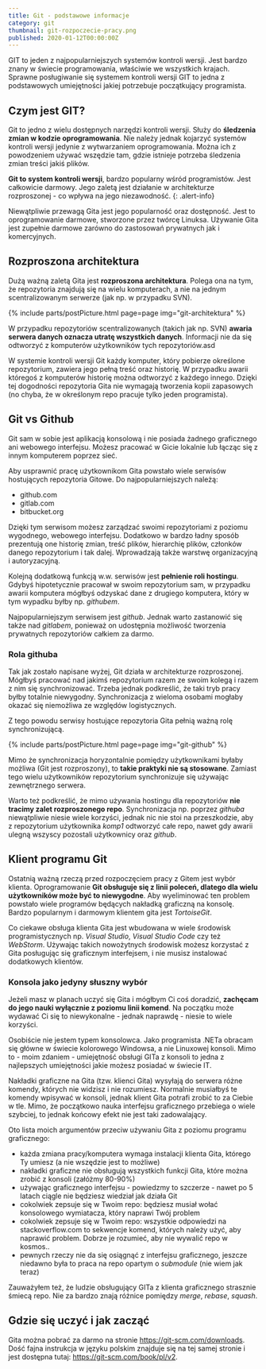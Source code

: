 ```yaml
---
title: Git - podstawowe informacje
category: git
thumbnail: git-rozpoczecie-pracy.png
published: 2020-01-12T00:00:00Z
---
```

GIT to jeden z najpopularniejszych systemów kontroli wersji. Jest bardzo znany w świecie programowania, właściwie we wszystkich krajach. Sprawne posługiwanie się systemem kontroli wersji GIT to jedna z podstawowych umiejętności jakiej potrzebuje początkujący programista.

<!--more-->

## Czym jest GIT?

Git to jedno z wielu dostępnych narzędzi kontroli wersji. Służy do **śledzenia zmian w kodzie oprogramowania**. Nie należy jednak kojarzyć systemów kontroli wersji jedynie z wytwarzaniem oprogramowania. Można ich z powodzeniem używać wszędzie tam, gdzie istnieje potrzeba śledzenia zmian treści jakiś plików.

**Git to system kontroli wersji**, bardzo popularny wśród programistów. Jest całkowicie darmowy. Jego zaletą jest działanie w architekturze rozproszonej - co wpływa na jego niezawodność.
{: .alert-info} 

Niewątpliwie przewagą Gita jest jego popularność oraz dostępność. Jest to oprogramowanie darmowe, stworzone przez twórcę Linuksa. Używanie Gita jest zupełnie darmowe zarówno do zastosowań prywatnych jak i komercyjnych.

## Rozproszona architektura

Dużą ważną zaletą Gita jest **rozproszona architektura**. Polega ona na tym, że repozytoria znajdują się na wielu komputerach, a nie na jednym scentralizowanym serwerze (jak np. w przypadku SVN).

{% include parts/postPicture.html page=page img="git-architektura" %}

W przypadku repozytoriów scentralizowanych (takich jak np. SVN) **awaria serwera danych oznacza utratę wszystkich danych**. Informacji nie da się odtworzyć z komputerów użytkowników tych repozytoriów.asd

W systemie kontroli wersji Git każdy komputer, który pobierze określone repozytorium, zawiera jego pełną treść oraz historię. W przypadku awarii któregoś z komputerów historię można odtworzyć z każdego innego. Dzięki tej dogodności repozytoria Gita nie wymagają tworzenia kopii zapasowych (no chyba, że w określonym repo pracuje tylko jeden programista).

## Git vs Github

Git sam w sobie jest aplikacją konsolową i nie posiada żadnego graficznego ani webowego interfejsu. Możesz pracować w Gicie lokalnie lub łącząc się z innym komputerem poprzez sieć.

Aby usprawnić pracę użytkownikom Gita powstało wiele serwisów hostujących repozytoria Gitowe. Do najpopularniejszych należą:

- github.com
- gitlab.com
- bitbucket.org

Dzięki tym serwisom możesz zarządzać swoimi repozytoriami z poziomu wygodnego, webowego interfejsu. Dodatkowo w bardzo ładny sposób prezentują one historię zmian, treść plików, hierarchię plików, członków danego repozytorium i tak dalej. Wprowadzają także warstwę organizacyjną i autoryzacyjną.

Kolejną dodatkową funkcją w.w. serwisów jest **pełnienie roli hostingu**. Gdybyś hipotetycznie pracował w swoim repozytorium sam, w przypadku awarii komputera mógłbyś odzyskać dane z drugiego komputera, który w tym wypadku byłby np. *githubem*.

Najpopularniejszym serwisem jest *github*. Jednak warto zastanowić się także nad *gitlabem*, ponieważ on udostępnia możliwość tworzenia prywatnych repozytoriów całkiem za darmo.

### Rola githuba

Tak jak zostało napisane wyżej, Git działa w architekturze rozproszonej. Mógłbyś pracować nad jakimś repozytorium razem ze swoim kolegą i razem z nim się synchronizować. Trzeba jednak podkreślić, że taki tryb pracy byłby totalnie niewygodny. Synchronizacja z wieloma osobami mogłaby okazać się niemożliwa ze względów logistycznych.

Z tego powodu serwisy hostujące repozytoria Gita pełnią ważną rolę synchronizującą.

{% include parts/postPicture.html page=page img="git-github" %}

Mimo że synchronizacja horyzontalnie pomiędzy użytkownikami byłaby możliwa (Git jest rozproszony), to **takie praktyki nie są stosowane**. Zamiast tego wielu użytkowników repozytorium synchronizuje się używając zewnętrznego serwera.

Warto też podkreślić, że mimo używania hostingu dla repozytoriów **nie tracimy zalet rozproszonego repo**. Synchronizacja np. poprzez *githuba* niewątpliwie niesie wiele korzyści, jednak nic nie stoi na przeszkodzie, aby z repozytorium użytkownika *komp1* odtworzyć całe repo, nawet gdy awarii ulegną wszyscy pozostali użytkownicy oraz *github*.

## Klient programu Git

Ostatnią ważną rzeczą przed rozpoczęciem pracy z Gitem jest wybór klienta. Oprogramowanie **Git obsługuje się z linii poleceń, dlatego dla wielu użytkowników może być to niewygodne**. Aby wyeliminować ten problem powstało wiele programów będących nakładką graficzną na konsolę. Bardzo popularnym i darmowym klientem gita jest *TortoiseGit*.

Co ciekawe obsługa klienta Gita jest wbudowana w wiele środowisk programistycznych np. *Visual Studio*, *Visual Studio Code* czy też *WebStorm*. Używając takich nowożytnych środowisk możesz korzystać z Gita posługując się graficznym interfejsem, i nie musisz instalować dodatkowych klientów.

### Konsola jako jedyny słuszny wybór

Jeżeli masz w planach uczyć się Gita i mógłbym Ci coś doradzić, **zachęcam do jego nauki wyłącznie z poziomu linii komend**. Na początku może wydawać Ci się to niewykonalne - jednak naprawdę - niesie to wiele korzyści.

Osobiście nie jestem typem konsolowca. Jako programista .NETa obracam się główne w świecie kolorowego Windowsa, a nie Linuxowej konsoli. Mimo to - moim zdaniem - umiejętność obsługi GITa z konsoli to jedna z najlepszych umiejętności jakie możesz posiadać w świecie IT.

Nakładki graficzne na Gita (tzw. klienci Gita) wysyłają do serwera różne komendy, których nie widzisz i nie rozumiesz. Normalnie musiałbyś te komendy wpisywać w konsoli, jednak klient Gita potrafi zrobić to za Ciebie w tle. Mimo, że początkowo nauka interfejsu graficznego przebiega o wiele szybciej, to jednak końcowy efekt nie jest taki zadowalający.

Oto lista moich argumentów przeciw używaniu Gita z poziomu programu graficznego:

- każda zmiana pracy/komputera wymaga instalacji klienta Gita, którego Ty umiesz (a nie wszędzie jest to możliwe)
- nakładki graficzne nie obsługują wszystkich funkcji Gita, które można zrobić z konsoli (załóżmy 80-90%)
- używając graficznego interfejsu - powiedzmy to szczerze - nawet po 5 latach ciągle nie będziesz wiedział jak działa Git
- cokolwiek zepsuje się w Twoim repo: będziesz musiał wołać konsolowego wymiatacza, który naprawi Twój problem
- cokolwiek zepsuje się w Twoim repo: wszystkie odpowiedzi na stackoverflow.com to sekwencje komend, których należy użyć, aby naprawić problem. Dobrze je rozumieć, aby nie wywalić repo w kosmos..
- pewnych rzeczy nie da się osiągnąć z interfejsu graficznego, jeszcze niedawno była to praca na repo opartym o *submodule* (nie wiem jak teraz)

Zauważyłem też, że ludzie obsługujący GITa z klienta graficznego strasznie śmiecą repo. Nie za bardzo znają różnice pomiędzy *merge*, *rebase*, *squash*.

## Gdzie się uczyć i jak zacząć

Gita można pobrać za darmo na stronie <https://git-scm.com/downloads>. Dość fajna instrukcja w języku polskim znajduje się na tej samej stronie i jest dostępna tutaj: <https://git-scm.com/book/pl/v2>.
